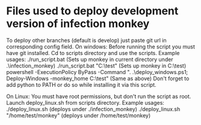 # Files used to deploy development version of infection monkey
To deploy other branches (default is develop) just paste git url in corresponding config field.
On windows:
Before running the script you must have git installed.
Cd to scripts directory and use the scripts.
Example usages:
./run_script.bat (Sets up monkey in current directory under .\infection_monkey)
./run_script.bat "C:\test" (Sets up monkey in C:\test)
powershell -ExecutionPolicy ByPass -Command ". .\deploy_windows.ps1; Deploy-Windows -monkey_home C:\test" (Same as above)
Don't forget to add python to PATH or do so while installing it via this script.

On Linux:
You must have root permissions, but don't run the script as root.
Launch deploy_linux.sh from scripts directory.
Example usages:
./deploy_linux.sh (deploys under ./infection_monkey)
./deploy_linux.sh "/home/test/monkey" (deploys under /home/test/monkey)
